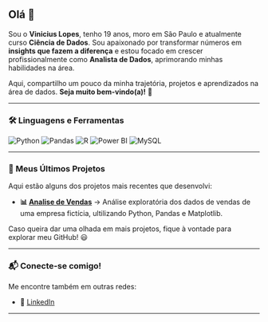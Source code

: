 ## Olá 👋

Sou o **Vinicius Lopes**, tenho 19 anos, moro em São Paulo e atualmente curso **Ciência de Dados**. Sou apaixonado por transformar números em **insights que fazem a diferença** e estou focado em crescer profissionalmente como **Analista de Dados**, aprimorando minhas habilidades na área.

Aqui, compartilho um pouco da minha trajetória, projetos e aprendizados na área de dados. **Seja muito bem-vindo(a)!** 🚀

---

### 🛠️ Linguagens e Ferramentas
![Python](https://img.shields.io/badge/-Python-black?style=flat-square&logo=Python)
![Pandas](https://img.shields.io/badge/-Pandas-black?style=flat-square&logo=Pandas)
![R](https://img.shields.io/badge/R-276DC3?style=flat-square&logo=r&logoColor=white)
![Power BI](https://img.shields.io/badge/-Power%20BI-black?style=flat-square&logo=Power-BI)
![MySQL](https://img.shields.io/badge/MySQL-00000F?style=flat-square&logo=mysql&logoColor=white)

---

### 🚀 Meus Últimos Projetos

Aqui estão alguns dos projetos mais recentes que desenvolvi:

- **📊 [Analise de Vendas](https://github.com/vinyzis/analise_vendas)** → Análise exploratória dos dados de vendas de uma empresa fictícia, ultilizando Python, Pandas e Matplotlib.

Caso queira dar uma olhada em mais projetos, fique à vontade para explorar meu GitHub! 😃  

---

### 📬 Conecte-se comigo!
Me encontre também em outras redes:
- 💼 [LinkedIn](https://www.linkedin.com/in/viniciuslopes23/?lipi=urn%3Ali%3Apage%3Ad_flagship3_people%3BEIaC3UpcSyGWmsJVglHZUg%3D%3D)


---
